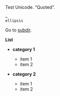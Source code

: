 Test Unicode. “Quoted”.
```
…
ellipsis
```
Go to [subdir](subdir/README.md).

**List**
  - **category 1**
    - item 1
    - item 2
  
  - **category 2**
    - item 1
    - item 2
